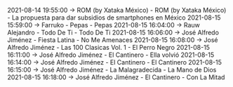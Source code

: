 2021-08-14 19:55:00 -> ROM (by Xataka México) - ROM (by Xataka México) - La propuesta para dar subsidios de smartphones en México
2021-08-15 15:59:00 -> Farruko - Pepas - Pepas
2021-08-15 16:04:00 -> Rauw Alejandro - Todo De Ti - Todo De Ti
2021-08-15 16:06:00 -> José Alfredo Jiménez - Fiesta Latina - No Me Amenaces
2021-08-15 16:08:00 -> José Alfredo Jiménez - Las 100 Clasicas Vol. 1 - El Perro Negro
2021-08-15 16:11:00 -> José Alfredo Jiménez - El Cantinero - Ella volvió
2021-08-15 16:14:00 -> José Alfredo Jiménez - El Cantinero - El Cantinero
2021-08-15 16:15:00 -> José Alfredo Jiménez - La Malagradecida - La Mano de Dios
2021-08-15 16:18:00 -> José Alfredo Jiménez - El Cantinero - Con La Mitad
